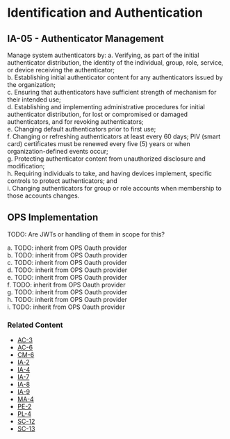 # Identification and Authentication
## IA-05 - Authenticator Management

Manage system authenticators by:
a. Verifying, as part of the initial authenticator distribution, the identity of the individual, group, role, service, or device receiving the authenticator;<br />
b. Establishing initial authenticator content for any authenticators issued by the organization;<br />
c. Ensuring that authenticators have sufficient strength of mechanism for their intended use;<br />
d. Establishing and implementing administrative procedures for initial authenticator distribution, for lost or compromised or damaged authenticators, and for revoking authenticators;<br />
e. Changing default authenticators prior to first use;<br />
f. Changing or refreshing authenticators at least every 60 days; PIV (smart card) certificates must be renewed every five (5) years or when organization-defined events occur;<br />
g. Protecting authenticator content from unauthorized disclosure and modification;<br />
h. Requiring individuals to take, and having devices implement, specific controls to protect authenticators; and<br />
i. Changing authenticators for group or role accounts when membership to those accounts changes.

## OPS Implementation

TODO: Are JWTs or handling of them in scope for this?

a. TODO: inherit from OPS Oauth provider<br />
b. TODO: inherit from OPS Oauth provider<br />
c. TODO: inherit from OPS Oauth provider<br />
d. TODO: inherit from OPS Oauth provider<br />
e. TODO: inherit from OPS Oauth provider<br />
f. TODO: inherit from OPS Oauth provider<br />
g. TODO: inherit from OPS Oauth provider<br />
h. TODO: inherit from OPS Oauth provider<br />
i. TODO: inherit from OPS Oauth provider<br />

### Related Content

* [AC-3](../ac-03/index.md)
* [AC-6](../ac-06/index.md)
* [CM-6](../cm-06/index.md)
* [IA-2](../ia-02/index.md)
* [IA-4](../ia-04/index.md)
* [IA-7](../ia-07/index.md)
* [IA-8](../ia-08/index.md)
* [IA-9](../ia-09/index.md)
* [MA-4](../ma-04/index.md)
* [PE-2](../pe-02/index.md)
* [PL-4](../pl-04/index.md)
* [SC-12](../sc-12/index.md)
* [SC-13](../sc-13/index.md)
